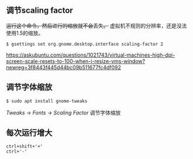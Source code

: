 ## 调节scaling factor

~~运行这个命令，然后进行的缩放就不会丢失。~~ 虚拟机不规则的分辨率，还是没法使用1.5的缩放。

```shell
$ gsettings set org.gnome.desktop.interface scaling-factor 2
```

https://askubuntu.com/questions/1021743/virtual-machines-high-dpi-screen-scale-resets-to-100-when-i-resize-vms-window?newreg=3f8443f445d44bc09b511677fc4df092

## 调节字体缩放

```shell
$ sudo apt install gnome-tweaks
```

*Tweaks* → *Fonts* → *Scaling Factor* 调节字体缩放

## 每次运行增大

```
ctrl+shift+'+'
ctrl+'-'
```



